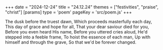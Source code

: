 +++
date = "2024-12-24"
title = "24.12.24"
themes = ["festivities", "praise", "christ"]
[params]
  type = 'poem'
  pageKey = 'src/poem.js'
+++

The dusk before the truest dawn,
Which proceeds masterfully each day,
This day of grace and hope for all,
That your dear saviour died for you,
Before you even heard His name,
Before you uttered cries aloud,
He'd stepped into a feeble frame,
To hoist the essence of each man,
Up with himself and through the grave,
So that we'd be forever changed.
